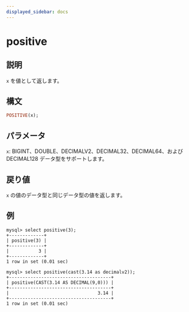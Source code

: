 ```yaml
---
displayed_sidebar: docs
---
```


# positive

## 説明

`x` を値として返します。

## 構文

```Haskell
POSITIVE(x);
```

## パラメータ

`x`: BIGINT、DOUBLE、DECIMALV2、DECIMAL32、DECIMAL64、および DECIMAL128 データ型をサポートします。

## 戻り値

`x` の値のデータ型と同じデータ型の値を返します。

## 例

```Plain
mysql> select positive(3);
+-------------+
| positive(3) |
+-------------+
|           3 |
+-------------+
1 row in set (0.01 sec)

mysql> select positive(cast(3.14 as decimalv2));
+--------------------------------------+
| positive(CAST(3.14 AS DECIMAL(9,0))) |
+--------------------------------------+
|                                 3.14 |
+--------------------------------------+
1 row in set (0.01 sec)
```